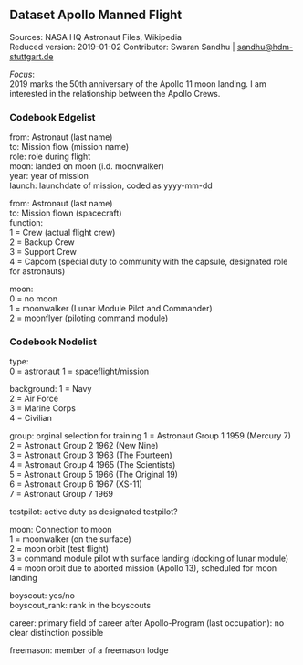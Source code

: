 
## Dataset Apollo Manned Flight ##  
Sources: NASA HQ Astronaut Files, Wikipedia  
Reduced version: 2019-01-02
Contributor: Swaran Sandhu | sandhu@hdm-stuttgart.de  

*Focus*:   
2019 marks the 50th anniversary of the Apollo 11 moon landing. I am interested in the relationship between the Apollo Crews.  

### Codebook Edgelist  
from: Astronaut (last name)   
to: Mission flow (mission name)  
role: role during flight  
moon: landed on moon (i.d. moonwalker)  
year: year of mission  
launch: launchdate of mission, coded as yyyy-mm-dd  

from: Astronaut (last name)   
to: Mission flown (spacecraft)  
function:  
1 = Crew (actual flight crew)  
2 = Backup Crew  
3 = Support Crew  
4 = Capcom (special duty to community with the capsule, designated role for astronauts) 

moon:  
0 = no moon   
1 = moonwalker (Lunar Module Pilot and Commander)   
2 = moonflyer (piloting command module)  
  
### Codebook Nodelist  
  
type:  
0 = astronaut
1 = spaceflight/mission

background:
1 = Navy  
2 = Air Force  
3 = Marine Corps  
4 = Civilian  

group: orginal selection for training
1 = Astronaut Group 1 1959 (Mercury 7)  
2 = Astronaut Group 2 1962 (New Nine)  
3 = Astronaut Group 3 1963 (The Fourteen)     
4 = Astronaut Group 4 1965 (The Scientists)    
5 = Astronaut Group 5 1966 (The Original 19)    
6 = Astronaut Group 6 1967 (XS-11)  
7 = Astronaut Group 7 1969   
   
testpilot: active duty as designated testpilot?  
  
moon: Connection to moon  
1 = moonwalker (on the surface)  
2 = moon orbit (test flight)  
3 = command module pilot with surface landing (docking of lunar module)  
4 = moon orbit due to aborted mission (Apollo 13), scheduled for moon landing  
  
boyscout: yes/no  
boyscout_rank: rank in the boyscouts     
  
career: primary field of career after Apollo-Program (last occupation): 
no clear distinction possible 
  
freemason: member of a freemason lodge  
  




